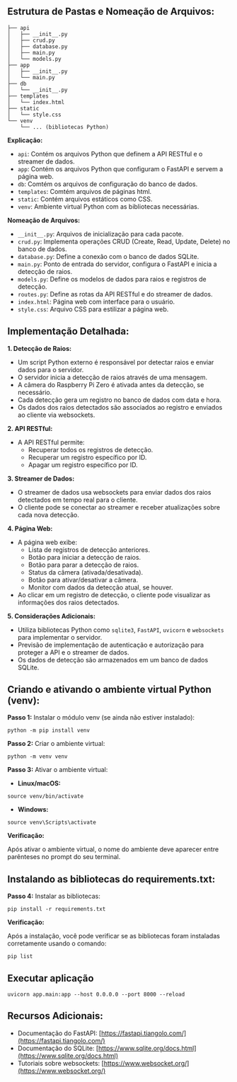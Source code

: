 ## Estrutura de Pastas e Nomeação de Arquivos:

```
├── api
│   ├── __init__.py
│   ├── crud.py
│   ├── database.py
│   ├── main.py
│   └── models.py
├── app
│   ├── __init__.py
│   └── main.py
├── db
│   └── __init__.py
├── templates
│   └── index.html
├── static
│   └── style.css
└── venv
    └── ... (bibliotecas Python)
```

**Explicação:**

- `api`: Contém os arquivos Python que definem a API RESTful e o streamer de dados.
- `app`: Contém os arquivos Python que configuram o FastAPI e servem a página web.
- `db`: Comtém os arquivos de configuração do banco de dados.
- `templates`: Comtém arquivos de páginas html.
- `static`: Contém arquivos estáticos como CSS.
- `venv`: Ambiente virtual Python com as bibliotecas necessárias.

**Nomeação de Arquivos:**

- `__init__.py`: Arquivos de inicialização para cada pacote.
- `crud.py`: Implementa operações CRUD (Create, Read, Update, Delete) no banco de dados.
- `database.py`: Define a conexão com o banco de dados SQLite.
- `main.py`: Ponto de entrada do servidor, configura o FastAPI e inicia a detecção de raios.
- `models.py`: Define os modelos de dados para raios e registros de detecção.
- `routes.py`: Define as rotas da API RESTful e do streamer de dados.
- `index.html`: Página web com interface para o usuário.
- `style.css`: Arquivo CSS para estilizar a página web.

## Implementação Detalhada:

**1. Detecção de Raios:**

- Um script Python externo é responsável por detectar raios e enviar dados para o servidor.
- O servidor inicia a detecção de raios através de uma mensagem.
- A câmera do Raspberry Pi Zero é ativada antes da detecção, se necessário.
- Cada detecção gera um registro no banco de dados com data e hora.
- Os dados dos raios detectados são associados ao registro e enviados ao cliente via websockets.

**2. API RESTful:**

- A API RESTful permite:
  - Recuperar todos os registros de detecção.
  - Recuperar um registro específico por ID.
  - Apagar um registro específico por ID.

**3. Streamer de Dados:**

- O streamer de dados usa websockets para enviar dados dos raios detectados em tempo real para o cliente.
- O cliente pode se conectar ao streamer e receber atualizações sobre cada nova detecção.

**4. Página Web:**

- A página web exibe:
  - Lista de registros de detecção anteriores.
  - Botão para iniciar a detecção de raios.
  - Botão para parar a detecção de raios.
  - Status da câmera (ativada/desativada).
  - Botão para ativar/desativar a câmera.
  - Monitor com dados da detecção atual, se houver.
- Ao clicar em um registro de detecção, o cliente pode visualizar as informações dos raios detectados.

**5. Considerações Adicionais:**

- Utiliza bibliotecas Python como `sqlite3`, `FastAPI`, `uvicorn` e `websockets` para implementar o servidor.
- Previsão de implementação de autenticação e autorização para proteger a API e o streamer de dados.
- Os dados de detecção são armazenados em um banco de dados SQLite.

## Criando e ativando o ambiente virtual Python (venv):

**Passo 1:** Instalar o módulo venv (se ainda não estiver instalado):

```
python -m pip install venv
```

**Passo 2:** Criar o ambiente virtual:

```
python -m venv venv
```

**Passo 3:** Ativar o ambiente virtual:

- **Linux/macOS:**

```
source venv/bin/activate
```

- **Windows:**

```
source venv\Scripts\activate
```

**Verificação:**

Após ativar o ambiente virtual, o nome do ambiente deve aparecer entre parênteses no prompt do seu terminal.

## Instalando as bibliotecas do requirements.txt:

**Passo 4:** Instalar as bibliotecas:

```
pip install -r requirements.txt
```

**Verificação:**

Após a instalação, você pode verificar se as bibliotecas foram instaladas corretamente usando o comando:

```
pip list
```

## Executar aplicação

```
uvicorn app.main:app --host 0.0.0.0 --port 8000 --reload
```

## Recursos Adicionais:

- Documentação do FastAPI: [https://fastapi.tiangolo.com/](https://fastapi.tiangolo.com/)
- Documentação do SQLite: [https://www.sqlite.org/docs.html](https://www.sqlite.org/docs.html)
- Tutoriais sobre websockets: [https://www.websocket.org/](https://www.websocket.org/)
